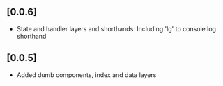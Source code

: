 ## [0.0.6]

- State and handler layers and shorthands. Including 'lg' to console.log shorthand

## [0.0.5]

- Added dumb components, index and data layers